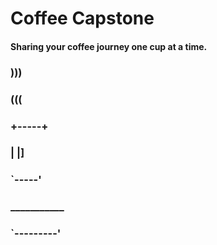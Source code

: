 # Coffee Capstone

#### Sharing your coffee journey one cup at a time.

###    )))
###   (((
###  +-----+
###  |     |]
###  `-----'
### ___________
### `---------'

